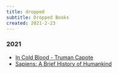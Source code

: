 ```yaml
---
title: dropped
subtitle: Dropped Books
created: 2021-2-23
---
```


### 2021

- [In Cold Blood - Truman Capote](https://en.wikipedia.org/wiki/In_Cold_Blood)
- [Sapiens: A Brief History of Humankind](https://openlibrary.org/works/OL17628800W/Sapiens)
